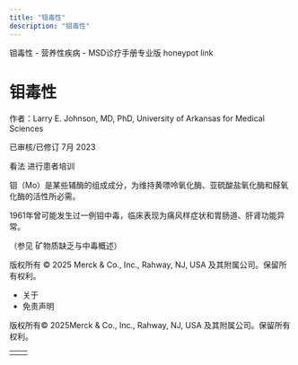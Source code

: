 ```yaml
---
title: "钼毒性"
description: "钼毒性"
---
```


﻿钼毒性 \- 营养性疾病 \- MSD诊疗手册专业版 honeypot link

# 钼毒性

作者：Larry E. Johnson, MD, PhD, University of Arkansas for Medical Sciences

已审核/已修订 7月 2023

看法 进行患者培训

钼（Mo）是某些辅酶的组成成分，为维持黄嘌呤氧化酶、亚硫酸盐氧化酶和醛氧化酶的活性所必需。

1961年曾可能发生过一例钼中毒，临床表现为痛风样症状和胃肠道、肝肾功能异常。

（参见 矿物质缺乏与中毒概述）



版权所有 © 2025
Merck & Co., Inc., Rahway, NJ, USA 及其附属公司。保留所有权利。

- 关于
- 免责声明

版权所有© 2025Merck & Co., Inc., Rahway, NJ, USA 及其附属公司。保留所有权利。

|     |     |
| --- | --- |
|  |  |